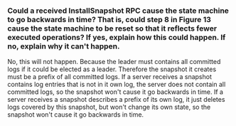 ### Could a received InstallSnapshot RPC cause the state machine to go backwards in time? That is, could step 8 in Figure 13 cause the state machine to be reset so that it reflects fewer executed operations? If yes, explain how this could happen. If no, explain why it can't happen.

No, this will not happen. Because the leader must contains all committed logs if it could be elected as a leader. Therefore the snapshot it creates must be a prefix of all committed logs. If a server receives a snapshot contains log entries that is not in it own log, the server does not contain all committed logs, so the snapshot won't cause it go backwards in time. If a server receives a snapshot describes a prefix of its own log, it just deletes logs covered by this snapshot, but won't change its own state, so the snapshot won't cause it go backwards in time.